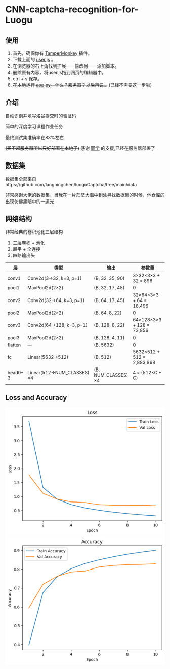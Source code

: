 # CNN-captcha-recognition-for-Luogu

## 使用

1. 首先，确保你有 [TamperMonkey](https://www.tampermonkey.net/) 插件。
2. 下载上面的 [user.js](./user.js) 。
3. 在浏览器的右上角找到扩展——篡改猴——添加脚本。
4. 删除原有内容，将user.js拖到网页的编辑器中。
5. ctrl + s 保存。
6. ~~在本地运行 [app.py](./app.py)。什么？服务器？以后再说...~~
   (已经不需要这一步啦)


## 介绍
自动识别并填写洛谷提交时的验证码

简单的深度学习课程作业任务

最终测试集准确率在83%左右

~~(买不起服务器所以只好部署在本地了)~~
感谢 [同学](https://github.com/Hanserneko) 的支援,已经在服务器部署了

## 数据集
数据集全部来自https://github.com/langningchen/luoguCaptcha/tree/main/data

非常感谢大佬的数据集，当我在一片茫茫大海中到处寻找数据集的时候，他仓库的出现仿佛黑暗中的一道光

## 网络结构

非常经典的卷积池化三层结构

  1. 三层卷积 + 池化
  2. 展平 + 全连接
  3. 四路输出头

| 层      | 类型                        | 输出                 | 参数量                     |
| ------- | --------------------------- | -------------------- | -------------------------- |
| conv1   | Conv2d(3→32, k=3, p=1)      | (B, 32, 35, 90)      | 3×32×3×3 + 32 = 896        |
| pool1   | MaxPool2d(2×2)              | (B, 32, 17, 45)      | 0                          |
| conv2   | Conv2d(32→64, k=3, p=1)     | (B, 64, 17, 45)      | 32×64×3×3 + 64 = 18,496    |
| pool2   | MaxPool2d(2×2)              | (B, 64, 8, 22)       | 0                          |
| conv3   | Conv2d(64→128, k=3, p=1)    | (B, 128, 8, 22)      | 64×128×3×3 + 128 = 73,856  |
| pool3   | MaxPool2d(2×2)              | (B, 128, 4, 11)      | 0                          |
| flatten | —                           | (B, 5632)            | 0                          |
| fc      | Linear(5632→512)            | (B, 512)             | 5632×512 + 512 = 2,883,968 |
| head0–3 | Linear(512→NUM\_CLASSES) ×4 | (B, NUM\_CLASSES) ×4 | 4 × (512×C + C)            |



## Loss and Accuracy

![alt text](plt/loss.png)
![alt text](plt/acc.png)